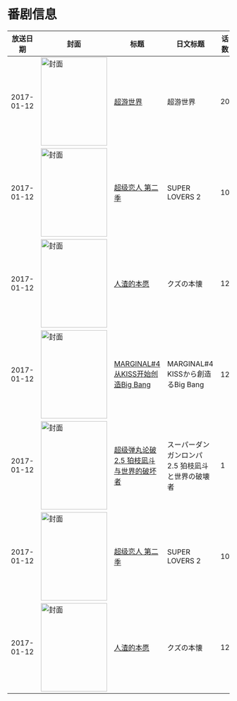 # 番剧信息

|放送日期|封面|标题|日文标题|话数|评分|评分人数|
|---|---|---|---|---|---|---|
|2017-01-12|<img src="https://lain.bgm.tv/pic/cover/c/ab/32/204251_Ndn7n.jpg" alt="封面" style="width:150px;height:200px;object-fit:cover;">|[超游世界](https://bangumi.tv/subject/204251)|超游世界|20|4.6|70人评分|
|2017-01-12|<img src="https://lain.bgm.tv/pic/cover/c/9f/15/184727_6H58n.jpg" alt="封面" style="width:150px;height:200px;object-fit:cover;">|[超级恋人 第二季](https://bangumi.tv/subject/184727)|SUPER LOVERS 2|10|6.5|272人评分|
|2017-01-12|<img src="https://lain.bgm.tv/pic/cover/c/2c/9c/174143_77j72.jpg" alt="封面" style="width:150px;height:200px;object-fit:cover;">|[人渣的本愿](https://bangumi.tv/subject/174143)|クズの本懐|12|6.6|6480人评分|
|2017-01-12|<img src="https://lain.bgm.tv/pic/cover/c/31/17/169153_mNmmF.jpg" alt="封面" style="width:150px;height:200px;object-fit:cover;">|[MARGINAL#4 从KISS开始创造Big Bang](https://bangumi.tv/subject/169153)|MARGINAL#4 KISSから創造るBig Bang|12|5.9|57人评分|
|2017-01-12|<img src="https://lain.bgm.tv/pic/cover/c/4c/c1/193911_6rg48.jpg" alt="封面" style="width:150px;height:200px;object-fit:cover;">|[超级弹丸论破2.5 狛枝凪斗与世界的破坏者](https://bangumi.tv/subject/193911)|スーパーダンガンロンパ2.5 狛枝凪斗と世界の破壊者|1|6.1|1211人评分|
|2017-01-12|<img src="https://lain.bgm.tv/pic/cover/c/9f/15/184727_6H58n.jpg" alt="封面" style="width:150px;height:200px;object-fit:cover;">|[超级恋人 第二季](https://bangumi.tv/subject/184727)|SUPER LOVERS 2|10|6.5|272人评分|
|2017-01-12|<img src="https://lain.bgm.tv/pic/cover/c/2c/9c/174143_77j72.jpg" alt="封面" style="width:150px;height:200px;object-fit:cover;">|[人渣的本愿](https://bangumi.tv/subject/174143)|クズの本懐|12|6.6|6480人评分|
